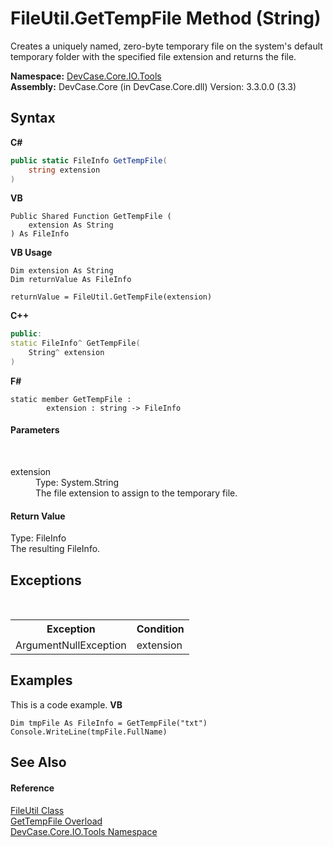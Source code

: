 # FileUtil.GetTempFile Method (String)
 

Creates a uniquely named, zero-byte temporary file on the system's default temporary folder with the specified file extension and returns the file.

**Namespace:**&nbsp;<a href="N_DevCase_Core_IO_Tools">DevCase.Core.IO.Tools</a><br />**Assembly:**&nbsp;DevCase.Core (in DevCase.Core.dll) Version: 3.3.0.0 (3.3)

## Syntax

**C#**<br />
``` C#
public static FileInfo GetTempFile(
	string extension
)
```

**VB**<br />
``` VB
Public Shared Function GetTempFile ( 
	extension As String
) As FileInfo
```

**VB Usage**<br />
``` VB Usage
Dim extension As String
Dim returnValue As FileInfo

returnValue = FileUtil.GetTempFile(extension)
```

**C++**<br />
``` C++
public:
static FileInfo^ GetTempFile(
	String^ extension
)
```

**F#**<br />
``` F#
static member GetTempFile : 
        extension : string -> FileInfo 

```


#### Parameters
&nbsp;<dl><dt>extension</dt><dd>Type: System.String<br />The file extension to assign to the temporary file.</dd></dl>

#### Return Value
Type: FileInfo<br />The resulting FileInfo.

## Exceptions
&nbsp;<table><tr><th>Exception</th><th>Condition</th></tr><tr><td>ArgumentNullException</td><td>extension</td></tr></table>

## Examples
This is a code example. 
**VB**<br />
``` VB
Dim tmpFile As FileInfo = GetTempFile("txt")
Console.WriteLine(tmpFile.FullName)
```


## See Also


#### Reference
<a href="T_DevCase_Core_IO_Tools_FileUtil">FileUtil Class</a><br /><a href="Overload_DevCase_Core_IO_Tools_FileUtil_GetTempFile">GetTempFile Overload</a><br /><a href="N_DevCase_Core_IO_Tools">DevCase.Core.IO.Tools Namespace</a><br />